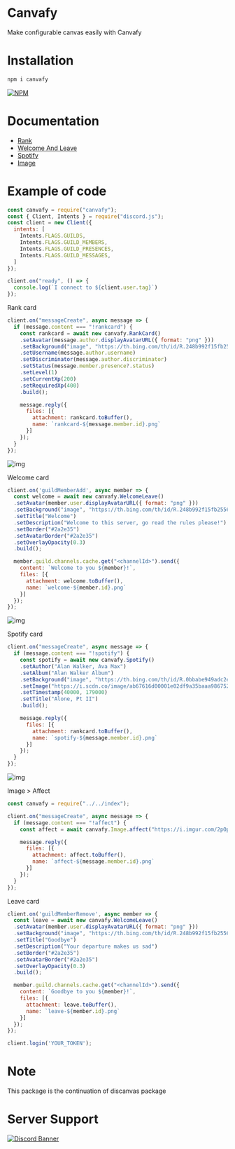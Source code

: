 # Canvafy
Make configurable canvas easily with Canvafy

# Installation
```sh
npm i canvafy
```

[![NPM](https://nodei.co/npm/canvafy.png)](https://nodei.co/npm/canvafy/)

# Documentation
* [Rank](https://github.com/squarfiuz-wellick/canvafy/blob/main/docs/Rank.md)
* [Welcome And Leave](https://github.com/squarfiuz-wellick/canvafy/blob/main/docs/WelcomeLeave.md)
* [Spotify](https://github.com/squarfiuz-wellick/canvafy/blob/main/docs/Spotify.md)
* [Image](https://github.com/squarfiuz-wellick/canvafy/blob/main/docs/Image.md)

# Example of code

```js
const canvafy = require("canvafy");
const { Client, Intents } = require("discord.js");
const client = new Client({
  intents: [
    Intents.FLAGS.GUILDS,
    Intents.FLAGS.GUILD_MEMBERS,
    Intents.FLAGS.GUILD_PRESENCES,
    Intents.FLAGS.GUILD_MESSAGES,
  ]
});

client.on("ready", () => {
  console.log(`I connect to ${client.user.tag}`)
});
```
Rank card
```js
client.on("messageCreate", async message => {
  if (message.content === "!rankcard") {
    const rankcard = await new canvafy.RankCard()
    .setAvatar(message.author.displayAvatarURL({ format: "png" }))
    .setBackground("image", "https://th.bing.com/th/id/R.248b992f15fb255621fa51ee0ca0cecb?rik=K8hIsVFACWQ8%2fw&pid=ImgRaw&r=0")
    .setUsername(message.author.username)
    .setDiscriminator(message.author.discriminator)
    .setStatus(message.member.presence?.status)
    .setLevel(1)
    .setCurrentXp(200)
    .setRequiredXp(400)
    .build();

    message.reply({
      files: [{
        attachment: rankcard.toBuffer(),
        name: `rankcard-${message.member.id}.png`
      }]
    });
  }
});
```

![img](https://i.imgur.com/Tw6Upk2.png)

Welcome card
```js
client.on('guildMemberAdd', async member => {
  const welcome = await new canvafy.WelcomeLeave()
  .setAvatar(member.user.displayAvatarURL({ format: "png" }))
  .setBackground("image", "https://th.bing.com/th/id/R.248b992f15fb255621fa51ee0ca0cecb?rik=K8hIsVFACWQ8%2fw&pid=ImgRaw&r=0")
  .setTitle("Welcome")
  .setDescription("Welcome to this server, go read the rules please!")
  .setBorder("#2a2e35")
  .setAvatarBorder("#2a2e35")
  .setOverlayOpacity(0.3)
  .build();

  member.guild.channels.cache.get("<channelId>").send({
    content: `Welcome to you ${member}!`,
    files: [{
      attachment: welcome.toBuffer(),
      name: `welcome-${member.id}.png`
    }]
  });
});
```

![img](https://i.imgur.com/qiopaJc.png)

Spotify card
```js
client.on("messageCreate", async message => {
  if (message.content === "!spotify") {
    const spotify = await new canvafy.Spotify()
    .setAuthor("Alan Walker, Ava Max")
    .setAlbum("Alan Walker Album")
    .setBackground("image", "https://th.bing.com/th/id/R.0bbabe949adc2ea6c853eddad2f38519?rik=jshX8YIYBDnF4w&pid=ImgRaw&r=0")
    .setImage("https://i.scdn.co/image/ab67616d00001e02df9a35baaa98675256b35177")
    .setTimestamp(40000, 179000)
    .setTitle("Alone, Pt II")
    .build();

    message.reply({
      files: [{
        attachment: rankcard.toBuffer(),
        name: `spotify-${message.member.id}.png`
      }]
    });
  }
});
```

![img](https://i.imgur.com/RY6uXqZ.png)

Image > Affect

```js
const canvafy = require("../../index");

client.on("messageCreate", async message => {
  if (message.content === "!affect") {
    const affect = await canvafy.Image.affect("https://i.imgur.com/2pOpPKf.png");

    message.reply({
      files: [{
        attachment: affect.toBuffer(),
        name: `affect-${message.member.id}.png`
      }]
    });
  }
});
```

Leave card
```js
client.on('guildMemberRemove', async member => {
  const leave = await new canvafy.WelcomeLeave()
  .setAvatar(member.user.displayAvatarURL({ format: "png" }))
  .setBackground("image", "https://th.bing.com/th/id/R.248b992f15fb255621fa51ee0ca0cecb?rik=K8hIsVFACWQ8%2fw&pid=ImgRaw&r=0")
  .setTitle("Goodbye")
  .setDescription("Your departure makes us sad")
  .setBorder("#2a2e35")
  .setAvatarBorder("#2a2e35")
  .setOverlayOpacity(0.3)
  .build();

  member.guild.channels.cache.get("<channelId>").send({
    content: `Goodbye to you ${member}!`,
    files: [{
      attachment: leave.toBuffer(),
      name: `leave-${member.id}.png`
    }]
  });
});

client.login('YOUR_TOKEN');
```

# Note
This package is the continuation of discanvas package

# Server Support 
[![Discord Banner](https://discordapp.com/api/guilds/759432409400999967/widget.png?style=banner2)](https://discord.gg/SgfzZPckVT)
